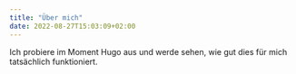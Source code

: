 ```yaml
---
title: "Über mich"
date: 2022-08-27T15:03:09+02:00
---
```


Ich probiere im Moment Hugo aus und werde sehen, wie gut dies für mich tatsächlich funktioniert.